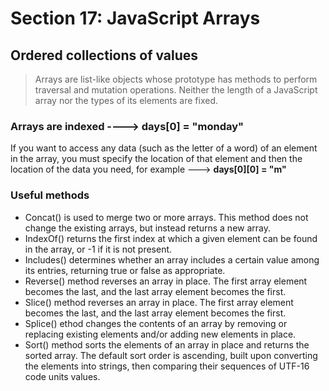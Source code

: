 # Section 17: JavaScript Arrays
## Ordered collections of values
> Arrays are list-like objects whose prototype has methods to perform traversal and mutation operations. Neither the length of a JavaScript array nor the types of its elements are fixed.
### **Arrays are indexed** ----> days[0] = "monday"
If you want to access any data (such as the letter of a word) of an element in the array, you must specify the location of that element and then the location of the data you need, for example ---> **days[0][0] = "m"**
### Useful methods
- Concat() is used to merge two or more arrays. This method does not change the existing arrays, but instead returns a new array.
- IndexOf()  returns the first index at which a given element can be found in the array, or -1 if it is not present.
- Includes() determines whether an array includes a certain value among its entries, returning true or false as appropriate.
- Reverse() method reverses an array in place. The first array element becomes the last, and the last array element becomes the first.
- Slice() method reverses an array in place. The first array element becomes the last, and the last array element becomes the first.
- Splice() ethod changes the contents of an array by removing or replacing existing elements and/or adding new elements in place.
- Sort() method sorts the elements of an array in place and returns the sorted array. The default sort order is ascending, built upon converting the elements into strings, then comparing their sequences of UTF-16 code units values.
